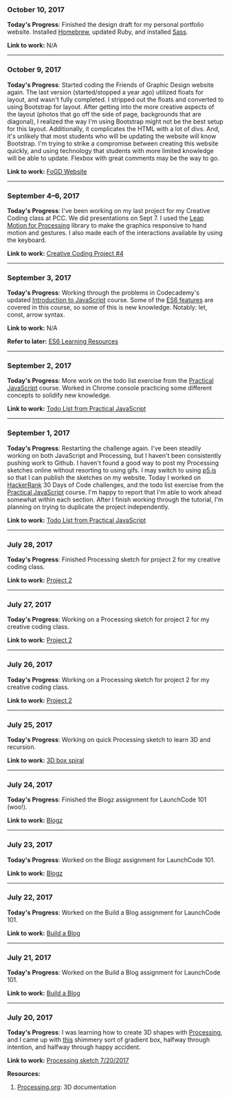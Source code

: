 ### October 10, 2017

**Today's Progress**: Finished the design draft for my personal portfolio website. Installed [Homebrew](https://brew.sh/), updated Ruby, and installed [Sass](http://sass-lang.com/install).

**Link to work:** N/A

- - -

### October 9, 2017

**Today's Progress**: Started coding the Friends of Graphic Design website again. The last version (started/stopped a year ago) utilized floats for layout, and wasn't fully completed. I stripped out the floats and converted to using Bootstrap for layout. After getting into the more creative aspects of the layout (photos that go off the side of page, backgrounds that are diagonal), I realized the way I'm using Bootstrap might not be the best setup for this layout. Additionally, it complicates the HTML with a lot of divs. And, it's unlikely that most students who will be updating the website will know Bootstrap. I'm trying to strike a compromise between creating this website quickly, and using technology that students with more limited knowledge will be able to update. Flexbox with great comments may be the way to go.

**Link to work:** [FoGD Website](https://github.com/tricialeach/fogd-website)

- - - 

### September 4–6, 2017

**Today's Progress**: I've been working on my last project for my Creative Coding class at PCC. We did presentations on Sept 7. I used the [Leap Motion for Processing](https://github.com/nok/leap-motion-processing) library to make the graphics responsive to hand motion and gestures. I also made each of the interactions available by using the keyboard. 

**Link to work:** [Creative Coding Project #4](https://github.com/tricialeach/processing-leap-motion-1)

- - - 

### September 3, 2017

**Today's Progress**: Working through the problems in Codecademy's updated [Introduction to JavaScript](https://www.codecademy.com/learn/introduction-to-javascript) course. Some of the [ES6 features](https://github.com/lukehoban/es6features) are covered in this course, so some of this is new knowledge. Notably: let, const, arrow syntax.

**Link to work:** N/A

**Refer to later:** [ES6 Learning Resources](https://github.com/ericdouglas/ES6-Learning)

- - - 

### September 2, 2017

**Today's Progress**: More work on the todo list exercise from the [Practical JavaScript](https://watchandcode.com) course. Worked in Chrome console practicing some different concepts to solidify new knowledge.

**Link to work:** [Todo List from Practical JavaScript](https://github.com/tricialeach/practical-javascript-todo-list)

- - - 

### September 1, 2017

**Today's Progress**: Restarting the challenge again. I've been steadily working on both JavaScript and Processing, but I haven't been consistently pushing work to Github. I haven't found a good way to post my Processing sketches online without resorting to using gifs. I may switch to using [p5.js](https://p5js.org/) so that I can publish the sketches on my website. Today I worked on [HackerRank](https://www.hackerrank.com) 30 Days of Code challenges, and the todo list exercise from the [Practical JavaScript](https://watchandcode.com) course. I'm happy to report that I'm able to work ahead somewhat within each section. After I finish working through the tutorial, I'm planning on trying to duplicate the project independently.

**Link to work:** [Todo List from Practical JavaScript](https://github.com/tricialeach/practical-javascript-todo-list)

- - - 

### July 28, 2017

**Today's Progress**: Finished Processing sketch for project 2 for my creative coding class.

**Link to work:** [Project 2](https://github.com/tricialeach/processing/tree/master/sketch_170727i_project2)

- - - 

### July 27, 2017

**Today's Progress**: Working on a Processing sketch for project 2 for my creative coding class.

**Link to work:** [Project 2](https://github.com/tricialeach/processing/tree/master/sketch_170727i_project2)

- - - 

### July 26, 2017

**Today's Progress**: Working on a Processing sketch for project 2 for my creative coding class.

**Link to work:** [Project 2](https://github.com/tricialeach/processing/tree/master/sketch_170727i_project2)

- - - 

### July 25, 2017

**Today's Progress**: Working on quick Processing sketch to learn 3D and recursion.

**Link to work:** [3D box spiral](https://github.com/tricialeach/processing/tree/master/sketch_170725c_2)

- - - 

### July 24, 2017

**Today's Progress**: Finished the Blogz assignment for LaunchCode 101 (woo!).

**Link to work:** [Blogz](https://github.com/tricialeach/lc101-blogz)

- - - 

### July 23, 2017

**Today's Progress**: Worked on the Blogz assignment for LaunchCode 101.

**Link to work:** [Blogz](https://github.com/tricialeach/lc101-blogz)

- - - 

### July 22, 2017

**Today's Progress**: Worked on the Build a Blog assignment for LaunchCode 101.

**Link to work:** [Build a Blog](https://github.com/tricialeach/lc101-build-a-blog)

- - - 

### July 21, 2017

**Today's Progress**: Worked on the Build a Blog assignment for LaunchCode 101.

**Link to work:** [Build a Blog](https://github.com/tricialeach/lc101-build-a-blog)

- - - 

### July 20, 2017

**Today's Progress**: I was learning how to create 3D shapes with [Processing](https://processing.org/), and I came up with [this](https://github.com/tricialeach/processing/tree/master/sketch_170720a) shimmery sort of gradient box, halfway through intention, and halfway through happy accident.

**Link to work:** [Processing sketch 7/20/2017](https://github.com/tricialeach/processing/tree/master/sketch_170720a)

**Resources:** 
1. [Processing.org](https://processing.org/tutorials/p3d/): 3D documentation
